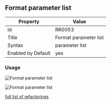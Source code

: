 ## Format parameter list

Property | Value
--- | ---
Id|RR0053
Title|Format parameter list
Syntax|parameter list
Enabled by Default|yes

### Usage

![Format parameter list](../../images/refactorings/FormatEachParameterOnSeparateLine.png)

![Format parameter list](../../images/refactorings/FormatAllParametersOnSingleLine.png)

[full list of refactorings](Refactorings.md)